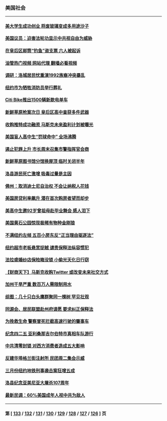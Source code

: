 ### 美国社会
---
#### [美大学生成功创业 将废玻璃变成多用途沙子](../../pages/ncid1078160/n13723955.md?05010045) 
#### [美国议员：迫害法轮功显示中共视自由为威胁](../../pages/ncid1078160/n13724087.md?05010045) 
#### [在皇后区邮筒“钓鱼”盗支票  六人被起诉](../../pages/ncid1078160/n13723845.md?05010045) 
#### [油管热门视频 网站代理 翻墙必看视频](http://209.222.30.114:81/youtube.html?05010045)
#### [调研：洛城居民忧重演1992族裔冲突暴乱](../../pages/ncid1078160/n13723899.md?05010045) 
#### [纽约市为牺牲消防员举行葬礼](../../pages/ncid1078160/n13723835.md?05010045) 
#### [Citi Bike推出1500辆新款电单车](../../pages/ncid1078160/n13723829.md?05010045) 
#### [新鲜草原枪案次日 皇后区高中查获多件武器](../../pages/ncid1078160/n13723830.md?05010045) 
#### [收购推特成功融资 马斯克未来盈利计划被曝光](../../pages/ncid1078160/n13723526.md?05010045) 
#### [美国盲人高中生“罚球命中” 全场沸腾](../../pages/ncid1078160/n13723218.md?05010045) 
#### [遏止犯罪上升 市长周末召集市警指挥官会商](../../pages/ncid1078160/n13723072.md?05010045) 
#### [新鲜草原图书馆分馆换屋顶 临时关闭半年](../../pages/ncid1078160/n13723054.md?05010045) 
#### [洛县游民死亡激增 吸毒过量是主因](../../pages/ncid1078160/n13723046.md?05010045) 
#### [佛州：取消迪士尼自治权 不会让纳税人花钱](../../pages/ncid1078160/n13722837.md?05010045) 
#### [美国房贷利率飙升 潜在首次购房者望而却步](../../pages/ncid1078160/n13722721.md?05010045) 
#### [美高中生邀92岁曾祖母赴毕业舞会 感人泪下](../../pages/ncid1078160/n13722328.md?05010045) 
#### [美国黄石公园惊现极稀有物种金刚狼](../../pages/ncid1078160/n13722316.md?05010045) 
#### [不满纽约左倾 五百小房东反“正当理由驱逐法”](../../pages/ncid1078160/n13722216.md?05010045) 
#### [纽约超市老板悬赏捉贼 谴责保释法纵容惯犯](../../pages/ncid1078160/n13722189.md?05010045) 
#### [法拉盛婚纱店保险箱没锁 小偷光天化日行窃](../../pages/ncid1078160/n13722182.md?05010045) 
#### [【财商天下】马斯克收购Twitter 或改变未来社交方式](../../pages/ncid1078160/n13721958.md?05010045) 
#### [加州干旱严重 数百万人需限制用水](../../pages/ncid1078160/n13721933.md?05010045) 
#### [组图：几十只白头鹰群聚同一棵树 罕见壮观](../../pages/ncid1078160/n13721534.md?05010045) 
#### [同源会、居民联盟赴州府请愿 要求纠正保释法](../../pages/ncid1078160/n13721466.md?05010045) 
#### [为挽救生命 警察冒死拦截高速行驶的肇事车](../../pages/ncid1078160/n13720883.md?05010045) 
#### [纪念四二五  亚利桑那吉尔伯特市真相车队游行](../../pages/ncid1078160/n13721224.md?05010045) 
#### [中共清零封锁 对西方消费者造成五大影响](../../pages/ncid1078160/n13721086.md?05010045) 
#### [反建华埠格兰街注射所 民团周二集会示威](../../pages/ncid1078160/n13720599.md?05010045) 
#### [三月份纽约地铁刑事袭击案狂增五成](../../pages/ncid1078160/n13720727.md?05010045) 
#### [洛县纪念亚美尼亚大屠杀107周年](../../pages/ncid1078160/n13720712.md?05010045) 
#### [最新民调：60%美国成年人视中共为敌人](../../pages/ncid1078160/n13720557.md?05010045) 

---
#### 第 [ [133](./133.md?05010045) / [132](./132.md?05010045) / [131](./131.md?05010045) / [130](./130.md?05010045) / [129](./129.md?05010045) / [128](./128.md?05010045) / [127](./127.md?05010045) / [126](./126.md?05010045) ] 页
